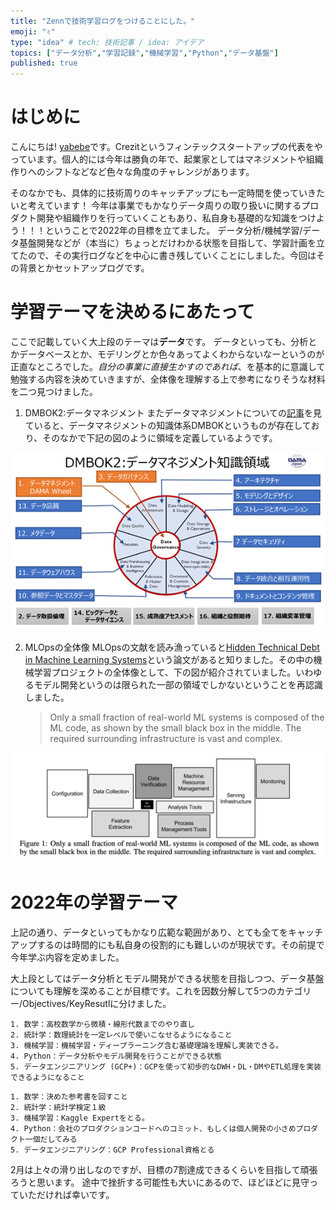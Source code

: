 ```yaml
---
title: "Zennで技術学習ログをつけることにした。"
emoji: "✌️"
type: "idea" # tech: 技術記事 / idea: アイデア
topics: ["データ分析","学習記録","機械学習","Python","データ基盤"]
published: true
---
```



# はじめに
こんにちは! [yabebe](https://twitter.com/yabebe_t)です。Crezitというフィンテックスタートアップの代表をやっています。個人的には今年は勝負の年で、起業家としてはマネジメントや組織作りへのシフトなどなど色々な角度のチャレンジがあります。

そのなかでも、具体的に技術周りのキャッチアップにも一定時間を使っていきたいと考えています！
今年は事業でもかなりデータ周りの取り扱いに関するプロダクト開発や組織作りを行っていくこともあり、私自身も基礎的な知識をつけよう！！！ということで2022年の目標を立てました。
データ分析/機械学習/データ基盤開発などが（本当に）ちょっとだけわかる状態を目指して、学習計画を立てたので、その実行ログなどを中心に書き残していくことにしました。今回はその背景とかセットアップログです。


# 学習テーマを決めるにあたって
ここで記載していく大上段のテーマは**データ**です。
データといっても、分析とかデータベースとか、モデリングとか色々あってよくわからないなーというのが正直なところでした。_自分の事業に直接生かすのであれば_、を基本的に意識して勉強する内容を決めていきますが、全体像を理解する上で参考になりそうな材料を二つ見つけました。

1. DMBOK2:データマネジメント
またデータマネジメントについての[記事](https://jp.drinet.co.jp/blog/datamanagement/oldxmsgcebbvw)を見ていると、データマネジメントの知識体系DMBOKというものが存在しており、そのなかで下記の図のように領域を定義しているようです。

![](/images/datamanagement.png)

2. MLOpsの全体像
MLOpsの文献を読み漁っていると[Hidden Technical Debt in Machine Learning Systems](https://proceedings.neurips.cc/paper/2015/file/86df7dcfd896fcaf2674f757a2463eba-Paper.pdf)という論文があると知りました。その中の機械学習プロジェクトの全体像として、下の図が紹介されていました。いわゆるモデル開発というのは限られた一部の領域でしかないということを再認識しました。
    > Only a small fraction of real-world ML systems is composed of the ML code, as shown by the small black box in the middle. The required surrounding infrastructure is vast and complex.


![](/images/mlops.png)


# 2022年の学習テーマ
上記の通り、データといってもかなり広範な範囲があり、とても全てをキャッチアップするのは時間的にも私自身の役割的にも難しいのが現状です。その前提で今年学ぶ内容を定めました。

大上段としてはデータ分析とモデル開発ができる状態を目指しつつ、データ基盤についても理解を深めることが目標です。これを因数分解して5つのカテゴリー/Objectives/KeyResutlに分けました。

```js:Objectives
1. 数学：高校数学から微積・線形代数までのやり直し
2. 統計学：数理統計を一定レベルで使いこなせるようになること
3. 機械学習：機械学習・ディープラーニング含む基礎理論を理解し実装できる。
4. Python：データ分析やモデル開発を行うことができる状態
5. データエンジニアリング (GCP+)：GCPを使って初歩的なDWH・DL・DMやETL処理を実装できるようになること
```

```js:KeyResults
1. 数学：決めた参考書を回すこと
2. 統計学：統計学検定１級
3. 機械学習：Kaggle Expertをとる。
4. Python：会社のプロダクションコードへのコミット、もしくは個人開発の小さめプロダクト一個だしてみる
5. データエンジニアリング：GCP Professional資格とる
```

2月は上々の滑り出しなのですが、目標の7割達成できるくらいを目指して頑張ろうと思います。
途中で挫折する可能性も大いにあるので、ほどほどに見守っていただければ幸いです。

